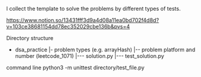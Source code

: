 I collect the template to solve the problems by different types of tests.

https://www.notion.so/13431fff3d9a4d08a11ea0bd702f4d8d?v=103ce38681154dd78ec352029cbe136b&pvs=4


Directory structure
- dsa_practice
|- problem types (e.g. arrayHash)
|-- problem platform and number (leetcode_1071)
|--- solution.py
|--- test_solution.py

command line
python3 -m unittest directory/test_file.py